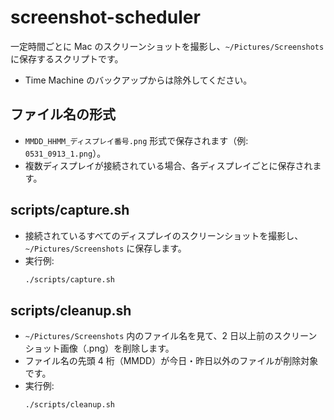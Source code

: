 # screenshot-scheduler

一定時間ごとに Mac のスクリーンショットを撮影し、`~/Pictures/Screenshots` に保存するスクリプトです。

- Time Machine のバックアップからは除外してください。

## ファイル名の形式

- `MMDD_HHMM_ディスプレイ番号.png` 形式で保存されます（例: `0531_0913_1.png`）。
- 複数ディスプレイが接続されている場合、各ディスプレイごとに保存されます。

## scripts/capture.sh

- 接続されているすべてのディスプレイのスクリーンショットを撮影し、`~/Pictures/Screenshots` に保存します。
- 実行例:
  ```sh
  ./scripts/capture.sh
  ```

## scripts/cleanup.sh

- `~/Pictures/Screenshots` 内のファイル名を見て、2 日以上前のスクリーンショット画像（.png）を削除します。
- ファイル名の先頭 4 桁（MMDD）が今日・昨日以外のファイルが削除対象です。
- 実行例:
  ```sh
  ./scripts/cleanup.sh
  ```
